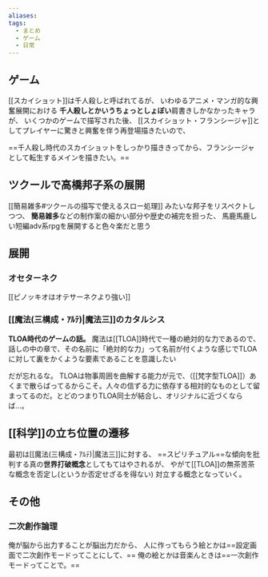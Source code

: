 ```yaml
---
aliases: 
tags:
  - まとめ
  - ゲーム
  - 日常
---
```

## ゲーム
[[スカイショット]]は千人殺しと呼ばれてるが、
いわゆるアニメ・マンガ的な興奮展開における
**千人殺しとかいうちょっとしょぼい**肩書きしかなかったキャラが、
いくつかのゲームで描写された後、
[[スカイショット・フランシージャ]]としてプレイヤーに驚きと興奮を伴う再登場描きたいので、

==千人殺し時代のスカイショットをしっかり描ききってから、フランシージャとして転生するメインを描きたい。==
## ツクールで高橋邦子系の展開
[[簡易雑多#ツクールの描写で使えるスロー処理]]
みたいな邦子をリスペクトしつつ、
**簡易雑多**などの制作案の細かい部分や歴史の補完を担った、
馬鹿馬鹿しい短編adv系rpgを展開すると色々楽だと思う

## 展開

### オセターネク
[[ピノッキオはオテサーネクより強い]]

### [[魔法(三構成・ｱﾙﾃ)|魔法三]]のカタルシス
**TLOA時代のゲームの話。**
魔法は[[TLOA]]時代で一種の絶対的な力であるので、
話しの中の章で、その名前に「絶対的な力」って名前が付くような感じでTLOAに対して裏をかくような要素であることを意識したい

だが忘れるな。
TLOAは物事周囲を曲解する能力が元で、（[[梵字型TLOA]]）あくまで散らばってるからこそ。人々の信ずる力に依存する相対的なものとして留まってるのだ。とどのつまりTLOA同士が結合し、オリジナルに近づくならば…。 
## [[科学]]の立ち位置の遷移
最初は[[魔法(三構成・ｱﾙﾃ)|魔法三]]に対する、
==スピリチュアル==な傾向を批判する真の**世界打破概念**としてもてはやされるが、
やがて[[TLOA]]の無茶苦茶な概念を否定し(というか否定せざるを得ない)
対立する概念となっていく。


## その他
### 二次創作論理
俺が脳から出力することが脳出力だから、
人に作ってもらう絵とかは==設定画面で二次創作モードってことにして、==
俺の絵とかは音楽んときは==一次創作モードってことで。==